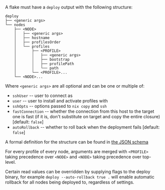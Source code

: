 <!--
SPDX-FileCopyrightText: 2020 Serokell <https://serokell.io/>

SPDX-License-Identifier: MPL-2.0
-->

A flake must have a `deploy` output with the following structure:

```
deploy
├── <generic args>
└── nodes
    ├── <NODE>
    │   ├── <generic args>
    │   ├── hostname
    │   ├── profilesOrder
    │   └── profiles
    │       ├── <PROFILE>
    │       │   ├── <generic args>
    │       │   ├── bootstrap
    │       │   ├── profilePath
    │       │   └── path
    │       └── <PROFILE>...
    └── <NODE>...
```

Where `<generic args>` are all optional and can be one or multiple of:

- `sshUser` -- user to connect as
- `user` -- user to install and activate profiles with
- `sshOpts` -- options passed to `nix copy` and `ssh`
- `fastConnection` -- whether the connection from this host to the target one is fast (if it is, don't substitute on target and copy the entire closure) [default: `false`]
- `autoRollback` -- whether to roll back when the deployment fails [default: `false`]

A formal definition for the structure can be found in [the JSON schema](./deploy.json)

For every profile of every node, arguments are merged with `<PROFILE>` taking precedence over `<NODE>` and `<NODE>` taking precedence over top-level.

Certain read values can be overridden by supplying flags to the deploy binary, for example `deploy --auto-rollback true .` will enable automatic rollback for all nodes being deployed to, regardless of settings.